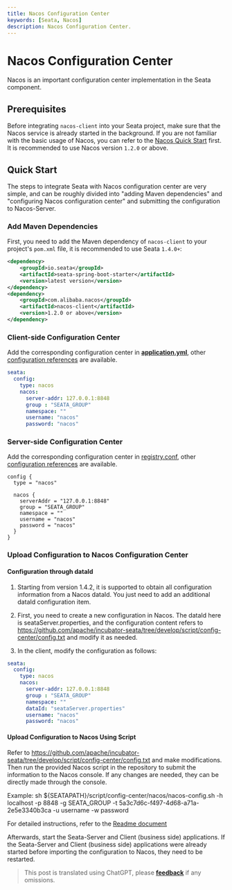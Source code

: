 ```yaml
---
title: Nacos Configuration Center
keywords: [Seata, Nacos]
description: Nacos Configuration Center.
---
```


# Nacos Configuration Center

Nacos is an important configuration center implementation in the Seata component.

## Prerequisites

Before integrating `nacos-client` into your Seata project, make sure that the Nacos service is already started in the background. If you are not familiar with the basic usage of Nacos, you can refer to the [Nacos Quick Start](https://nacos.io/en-us/docs/quick-start.html) first. It is recommended to use Nacos version `1.2.0` or above.

## Quick Start

The steps to integrate Seata with Nacos configuration center are very simple, and can be roughly divided into "adding Maven dependencies" and "configuring Nacos configuration center" and submitting the configuration to Nacos-Server.

### Add Maven Dependencies

First, you need to add the Maven dependency of `nacos-client` to your project's `pom.xml` file, it is recommended to use Seata `1.4.0+`:

```xml
<dependency>
    <groupId>io.seata</groupId>
    <artifactId>seata-spring-boot-starter</artifactId>
    <version>latest version</version>
</dependency>
<dependency>
    <groupId>com.alibaba.nacos</groupId>
    <artifactId>nacos-client</artifactId>
    <version>1.2.0 or above</version>
</dependency>
```

### Client-side Configuration Center

Add the corresponding configuration center in [**application.yml**](https://github.com/apache/incubator-seata/blob/develop/script/client/spring/application.yml), other [configuration references](https://github.com/apache/incubator-seata/tree/develop/script/client) are available.

```yaml
seata:
  config:
    type: nacos
    nacos:
      server-addr: 127.0.0.1:8848
      group : "SEATA_GROUP"
      namespace: ""
      username: "nacos"
      password: "nacos"
```

### Server-side Configuration Center

Add the corresponding configuration center in [registry.conf](https://github.com/apache/incubator-seata/blob/develop/script/server/config/registry.conf), other [configuration references](https://github.com/apache/incubator-seata/tree/develop/script/server) are available.

```
config {
  type = "nacos"

  nacos {
    serverAddr = "127.0.0.1:8848"
    group = "SEATA_GROUP"
    namespace = ""
    username = "nacos"
    password = "nacos"
  }
}

```

### Upload Configuration to Nacos Configuration Center

#### Configuration through dataId
1. Starting from version 1.4.2, it is supported to obtain all configuration information from a Nacos dataId. You just need to add an additional dataId configuration item.

2. First, you need to create a new configuration in Nacos. The dataId here is seataServer.properties, and the configuration content refers to https://github.com/apache/incubator-seata/tree/develop/script/config-center/config.txt and modify it as needed.

3. In the client, modify the configuration as follows:

```yaml
seata:
  config:
    type: nacos
    nacos:
      server-addr: 127.0.0.1:8848
      group : "SEATA_GROUP"
      namespace: ""
      dataId: "seataServer.properties"
      username: "nacos"
      password: "nacos"
```

#### Upload Configuration to Nacos Using Script

Refer to https://github.com/apache/incubator-seata/tree/develop/script/config-center/config.txt and make modifications. Then run the provided Nacos script in the repository to submit the information to the Nacos console. If any changes are needed, they can be directly made through the console.

Example: sh ${SEATAPATH}/script/config-center/nacos/nacos-config.sh -h localhost -p 8848 -g SEATA_GROUP -t 5a3c7d6c-f497-4d68-a71a-2e5e3340b3ca -u username -w password

For detailed instructions, refer to the [Readme document](https://github.com/apache/incubator-seata/blob/develop/script/config-center/README.md)

Afterwards, start the Seata-Server and Client (business side) applications. If the Seata-Server and Client (business side) applications were already started before importing the configuration to Nacos, they need to be restarted.

> This post is translated using ChatGPT, please [**feedback**](https://github.com/linyuxuanlin/Wiki_MkDocs/issues/new) if any omissions.